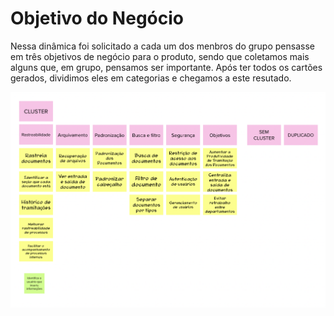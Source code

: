 # Objetivo do Negócio

Nessa dinâmica foi solicitado a cada um dos menbros do grupo pensasse em três objetivos de negócio para o produto, sendo que coletamos mais alguns que, em grupo, pensamos ser importante. Após ter todos os cartões gerados, dividimos eles em categorias e chegamos a este resutado.

![Objetivo do Negócio](../imgs/objetivo-do-negocio.png)
